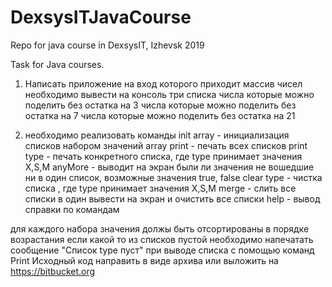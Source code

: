 # DexsysITJavaCourse
Repo for java course in DexsysIT, Izhevsk 2019

Task for Java courses.

1)  Написать приложение на вход которого приходит массив чисел необходимо вывести на консоль три списка 
	числа которые можно поделить без остатка на 3
	числа которые можно поделить без остатка на 7
	числа которые можно поделить без остатка на 21

2)  необходимо реализовать команды 
init array	- инициализация списков набором значений array
print 		- печать всех списков 
print type 	- печать конкретного списка, где type принимает значения X,S,M
anyMore		- выводит на экран были ли значения не вошедшие ни в один список, возможные значения true, false
clear type	- чистка списка , где type принимает значения X,S,M
merge		- слить все списки в один вывести на экран и очистить все списки
help		- вывод справки по командам 

для каждого набора значения должы быть отсортированы в порядке возрастания 
если какой то из списков пустой необходимо напечатать сообщение "Список type пуст" при выводе списка с помощью команд Print 
Исходный код направить в виде архива или выложить на https://bitbucket.org
